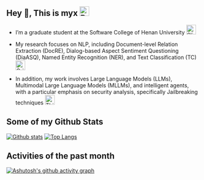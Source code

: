 ## Hey 👋, This is myx <img src="https://raw.githubusercontent.com/Tarikul-Islam-Anik/Animated-Fluent-Emojis/master/Emojis/Smilies/Beaming%20Face%20with%20Smiling%20Eyes.png" alt="Beaming Face with Smiling Eyes" width="25" height="25" />

- I’m a graduate student at the Software College of Henan University <img src="https://raw.githubusercontent.com/Tarikul-Islam-Anik/Animated-Fluent-Emojis/master/Emojis/Smilies/Slightly%20Smiling%20Face.png" alt="Slightly Smiling Face" width="25" height="25" />

- My research focuses on NLP, including Document-level Relation Extraction (DocRE), Dialog-based Aspect Sentiment Questioning (DiaASQ), Named Entity Recognition (NER), and Text Classification (TC) <img src="https://raw.githubusercontent.com/Tarikul-Islam-Anik/Animated-Fluent-Emojis/master/Emojis/Smilies/Grinning%20Face%20with%20Big%20Eyes.png" alt="Grinning Face with Big Eyes" width="25" height="25" />

- In addition, my work involves Large Language Models (LLMs), Multimodal Large Language Models (MLLMs), and intelligent agents, with a particular emphasis on security analysis, specifically Jailbreaking techniques <img src="https://raw.githubusercontent.com/Tarikul-Islam-Anik/Animated-Fluent-Emojis/master/Emojis/Smilies/Thinking%20Face.png" alt="Thinking Face" width="25" height="25" />

## Some of my Github Stats

[![Github stats](https://github-readme-stats.vercel.app/api?username=maoxuxu&show_icons=true&include_all_commits=true)](https://github.com/myx/github-readme-stats)
[![Top Langs](https://github-readme-stats.vercel.app/api/top-langs/?username=maoxuxu&layout=compact)](https://github.com/maoxuxu/github-readme-stats)

## Activities of the past month
[![Ashutosh's github activity graph](https://github-readme-activity-graph.vercel.app/graph?username=maoxuxu&theme=dracula)](https://github.com/ashutosh00710/github-readme-activity-graph)
